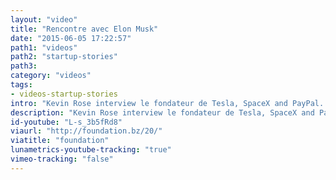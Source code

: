 ```yaml
---
layout: "video"
title: "Rencontre avec Elon Musk"
date: "2015-06-05 17:22:57"
path1: "videos"
path2: "startup-stories"
path3:
category: "videos"
tags:
- videos-startup-stories
intro: "Kevin Rose interview le fondateur de Tesla, SpaceX and PayPal. Il présente ses origines et son parcours qui l'ont conduit à la tête de sociétés parmi les plus influentes de la technosphère."
description: "Kevin Rose interview le fondateur de Tesla, SpaceX and PayPal."
id-youtube: "L-s_3b5fRd8"
viaurl: "http://foundation.bz/20/"
viatitle: "foundation"
lunametrics-youtube-tracking: "true"
vimeo-tracking: "false"
---
```

